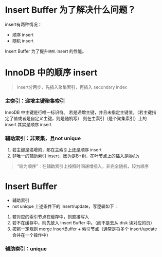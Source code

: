 # Insert Buffer 为了解决什么问题？
insert有两种情况：
* 顺序 insert
* 随机 insert

Insert Buffer 为了提升`随机` insert 的性能。

# InnoDB 中的顺序 insert
> insert分两步，先插入聚集索引，再插入 secondary index

### 主索引：递增主键聚集索引
InnoDB 中主键是行唯一标识符。
若是递增主键，并且未指定主键值。（若主键指定了值或者是自定义主键，则是随机写）
则在主索引（是个聚集索引）上的 insert 其实是顺序 insert

### 辅助索引：非聚集，且not unique
1. 若主键是递增的，那在主索引上还是顺序 insert
2. 非唯一的辅助索引 insert，因为是B+树，在叶节点上的插入是`随机的`

> “较为顺序”：在辅助索引上按照时间递增插入，非完全随机，较为顺序

# Insert Buffer
* 辅助索引
* not unique
上述条件下的 insert/update，写逻辑如下：
1. 若对应的索引节点在缓存中，则直接写入
2. 若不在缓存中，则先放入 Insert Buffer 中。（而不是去从 disk 读对应的页）
3. 按照一定规则 merge InsertBuffer + 索引节点（通常是将多个 insert/update合并在一个操作中）

### 辅助索引：unique

